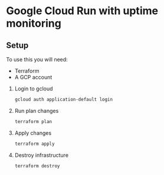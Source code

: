 # Google Cloud Run with uptime monitoring

## Setup

To use this you will need:
- Terraform
- A GCP account

1. Login to gcloud
   ```bash
   gcloud auth application-default login 
   ```
2. Run plan changes
   ```bash
   terraform plan
   ```
3. Apply changes
   ```bash
   terraform apply
   ```
4. Destroy infrastructure
   ```bash
   terraform destroy
   ```
